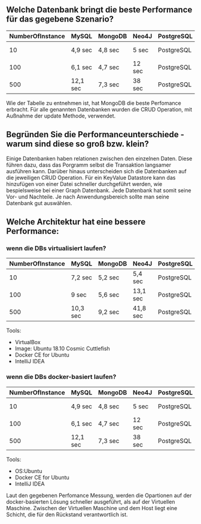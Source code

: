 ## Welche Datenbank bringt die beste Performance für das gegebene Szenario?

| NumberOfInstance | MySQL | MongoDB | Neo4J | PostgreSQL | Redis | Cassandra | Infinispan |
|---|-------|-------|-------|-------|-------|-------|-------|
| 10 | 4,9 sec | 4,8 sec | 5 sec | PostgreSQL | 13,2 sec | 34 sec | 36 sec |
| 100 | 6,1 sec | 4,7 sec | 12 sec | PostgreSQL | 13,8 sec | 31 sec | 39 sec |
| 500 | 12,1 sec | 7,3 sec | 38 sec | PostgreSQL | 16,4 sec | 39 sec | 47 sec |


Wie der Tabelle zu entnehmen ist, hat MongoDB die beste Perfomance erbracht. Für alle genannten Datenbanken
wurden die CRUD Operation, mit Außnahme der update Methode, verwendet.
  
## Begründen Sie die Performanceunterschiede - warum sind diese so groß bzw. klein?

Einige Datenbanken haben relationen zwischen den einzelnen Daten. Diese führen dazu, dass das Porgramm
selbst die Transaktion langsamer ausführen kann. Darüber hinaus unterscheiden sich die Datenbanken auf die jeweiligen
CRUD Operation. Für ein KeyValue Datastore kann das hinzufügen von einer Datei schneller durchgeführt werden, wie
bespielsweise bei einer Graph Datenbank. Jede Datenbank hat somit seine Vor- und Nachteile. 
Je nach Anwendungsbereich sollte man seine Datenbank gut auswählen.

## Welche Architektur hat eine bessere Performance:

### wenn die DBs virtualisiert laufen?

| NumberOfInstance | MySQL | MongoDB | Neo4J | PostgreSQL | Redis | Cassandra | Infinispan |
|---|-------|-------|-------|-------|-------|-------|-------|
| 10 | 7,2 sec | 5,2 sec | 5,4 sec | PostgreSQL | 11,2 sec | 29,7 sec | 40,1 sec |
| 100 | 9 sec | 5,6 sec | 13,1 sec | PostgreSQL | 19,8 sec | 34,4 sec | 46,7 sec |
| 500 | 10,3 sec | 9,2 sec | 41,8 sec | PostgreSQL | 22,4 sec | 44,8 sec | 61,2 sec |

Tools:

* VirtualBox
* Image: Ubuntu 18.10 Cosmic Cuttlefish
* Docker CE for Ubuntu
* IntelliJ IDEA

### wenn die DBs docker-basiert laufen?

| NumberOfInstance | MySQL | MongoDB | Neo4J | PostgreSQL | Redis | Cassandra | Infinispan |
|---|-------|-------|-------|-------|-------|-------|-------|
| 10 | 4,9 sec | 4,8 sec | 5 sec | PostgreSQL | 13,2 sec | 34 sec | 36 sec |
| 100 | 6,1 sec | 4,7 sec | 12 sec | PostgreSQL | 13,8 sec | 31 sec | 39 sec |
| 500 | 12,1 sec | 7,3 sec | 38 sec | PostgreSQL | 16,4 sec | 39 sec | 47 sec |


Tools:

* OS:Ubuntu
* Docker CE for Ubuntu
* IntelliJ IDEA


Laut den gegebenen Perfomance Messung, werden die Opartionen auf der docker-basierten Lösung
schneller ausgeführt, als auf der Virtuellen Maschine. Zwischen der Virtuellen Maschine und dem Host
liegt eine Schicht, die für den Rückstand verantwortlich ist.
